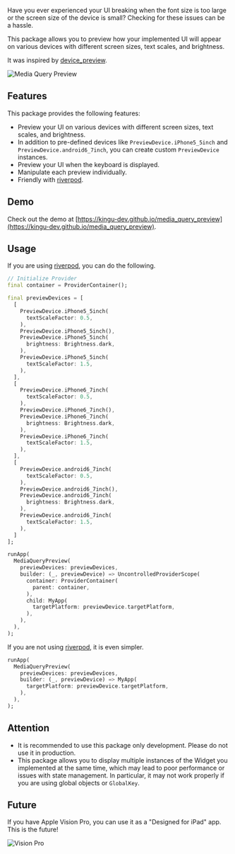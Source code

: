 Have you ever experienced your UI breaking when the font size is too large or the screen size of the device is small? Checking for these issues can be a hassle.

This package allows you to preview how your implemented UI will appear on various devices with different screen sizes, text scales, and brightness.

It was inspired by [device_preview](https://pub.dev/packages/device_preview).

![Media Query Preview](https://raw.githubusercontent.com/kingu-dev/media_query_preview/main/screenshots/media_query_preview.gif)

## Features

This package provides the following features:

- Preview your UI on various devices with different screen sizes, text scales, and brightness.
- In addition to pre-defined devices like `PreviewDevice.iPhone5_5inch` and `PreviewDevice.android6_7inch`, you can create custom `PreviewDevice` instances.
- Preview your UI when the keyboard is displayed.
- Manipulate each preview individually.
- Friendly with [riverpod](https://pub.dev/packages/riverpod).

## Demo

Check out the demo at [https://kingu-dev.github.io/media_query_preview](https://kingu-dev.github.io/media_query_preview).

## Usage

If you are using [riverpod](https://pub.dev/packages/riverpod), you can do the following.

```dart
// Initialize Provider
final container = ProviderContainer();

final previewDevices = [
  [
    PreviewDevice.iPhone5_5inch(
      textScaleFactor: 0.5,
    ),
    PreviewDevice.iPhone5_5inch(),
    PreviewDevice.iPhone5_5inch(
      brightness: Brightness.dark,
    ),
    PreviewDevice.iPhone5_5inch(
      textScaleFactor: 1.5,
    ),
  ],
  [
    PreviewDevice.iPhone6_7inch(
      textScaleFactor: 0.5,
    ),
    PreviewDevice.iPhone6_7inch(),
    PreviewDevice.iPhone6_7inch(
      brightness: Brightness.dark,
    ),
    PreviewDevice.iPhone6_7inch(
      textScaleFactor: 1.5,
    ),
  ],
  [
    PreviewDevice.android6_7inch(
      textScaleFactor: 0.5,
    ),
    PreviewDevice.android6_7inch(),
    PreviewDevice.android6_7inch(
      brightness: Brightness.dark,
    ),
    PreviewDevice.android6_7inch(
      textScaleFactor: 1.5,
    ),
  ]
];

runApp(
  MediaQueryPreview(
    previewDevices: previewDevices,
    builder: (_, previewDevice) => UncontrolledProviderScope(
      container: ProviderContainer(
        parent: container,
      ),
      child: MyApp(
        targetPlatform: previewDevice.targetPlatform,
      ),
    ),
  ),
);
```

If you are not using [riverpod](https://pub.dev/packages/riverpod), it is even simpler.

```dart
runApp(
  MediaQueryPreview(
    previewDevices: previewDevices,
    builder: (_, previewDevice) => MyApp(
      targetPlatform: previewDevice.targetPlatform,
    ),
  ),
);
```

## Attention

- It is recommended to use this package only development. Please do not use it in production.
- This package allows you to display multiple instances of the Widget you implemented at the same time, which may lead to poor performance or issues with state management. In particular, it may not work properly if you are using global objects or `GlobalKey`.

## Future

If you have Apple Vision Pro, you can use it as a "Designed for iPad" app. This is the future!

![Vision Pro](https://raw.githubusercontent.com/kingu-dev/media_query_preview/main/screenshots/vision_pro.webp)
